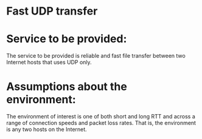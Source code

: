 # Fast UDP transfer


# Service to be provided:
The service to be provided is reliable and fast file transfer between two Internet hosts that uses UDP only.

# Assumptions about the environment:
The environment of interest is one of both short and long RTT and across a range of connection speeds and
packet loss rates. That is, the environment is any two hosts on the Internet.
